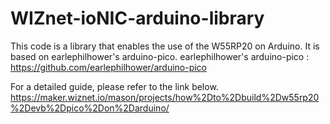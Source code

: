# WIZnet-ioNIC-arduino-library

This code is a library that enables the use of the W55RP20 on Arduino. It is based on earlephilhower's arduino-pico.
earlephilhower's arduino-pico : https://github.com/earlephilhower/arduino-pico

For a detailed guide, please refer to the link below.
https://maker.wiznet.io/mason/projects/how%2Dto%2Dbuild%2Dw55rp20%2Devb%2Dpico%2Don%2Darduino/
